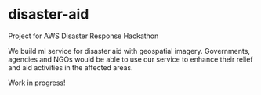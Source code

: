 # disaster-aid
Project for AWS Disaster Response Hackathon

We build ml service for disaster aid with geospatial imagery. Governments, agencies and NGOs would be able to use our service to enhance their relief and aid activities in the affected areas.

Work in progress!
